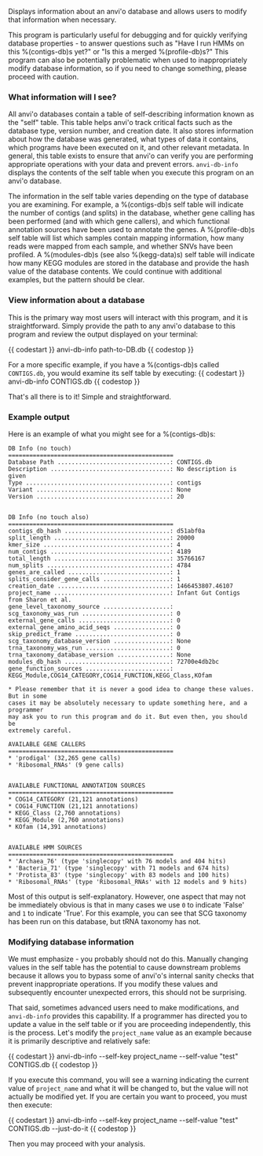 Displays information about an anvi'o database and allows users to modify that information when necessary.

This program is particularly useful for debugging and for quickly verifying database properties - to answer questions such as "Have I run HMMs on this %(contigs-db)s yet?" or "Is this a merged %(profile-db)s?" This program can also be potentially problematic when used to inappropriately modify database information, so if you need to change something, please proceed with caution.

### What information will I see?

All anvi'o databases contain a table of self-describing information known as the "self" table. This table helps anvi'o track critical facts such as the database type, version number, and creation date. It also stores information about how the database was generated, what types of data it contains, which programs have been executed on it, and other relevant metadata. In general, this table exists to ensure that anvi'o can verify you are performing appropriate operations with your data and prevent errors. `anvi-db-info` displays the contents of the self table when you execute this program on an anvi'o database.

The information in the self table varies depending on the type of database you are examining. For example, a %(contigs-db)s self table will indicate the number of contigs (and splits) in the database, whether gene calling has been performed (and with which gene callers), and which functional annotation sources have been used to annotate the genes. A %(profile-db)s self table will list which samples contain mapping information, how many reads were mapped from each sample, and whether SNVs have been profiled. A %(modules-db)s (see also %(kegg-data)s) self table will indicate how many KEGG modules are stored in the database and provide the hash value of the database contents. We could continue with additional examples, but the pattern should be clear.

### View information about a database

This is the primary way most users will interact with this program, and it is straightforward. Simply provide the path to any anvi'o database to this program and review the output displayed on your terminal:

{{ codestart }}
anvi-db-info path-to-DB.db
{{ codestop }}

For a more specific example, if you have a %(contigs-db)s called `CONTIGS.db`, you would examine its self table by executing:
{{ codestart }}
anvi-db-info CONTIGS.db
{{ codestop }}

That's all there is to it! Simple and straightforward.

### Example output

Here is an example of what you might see for a %(contigs-db)s:

```
DB Info (no touch)
===============================================
Database Path ................................: CONTIGS.db
Description ..................................: No description is given
Type .........................................: contigs
Variant ......................................: None
Version ......................................: 20


DB Info (no touch also)
===============================================
contigs_db_hash ..............................: d51abf0a
split_length .................................: 20000
kmer_size ....................................: 4
num_contigs ..................................: 4189
total_length .................................: 35766167
num_splits ...................................: 4784
genes_are_called .............................: 1
splits_consider_gene_calls ...................: 1
creation_date ................................: 1466453807.46107
project_name .................................: Infant Gut Contigs from Sharon et al.
gene_level_taxonomy_source ...................:
scg_taxonomy_was_run .........................: 0
external_gene_calls ..........................: 0
external_gene_amino_acid_seqs ................: 0
skip_predict_frame ...........................: 0
scg_taxonomy_database_version ................: None
trna_taxonomy_was_run ........................: 0
trna_taxonomy_database_version ...............: None
modules_db_hash ..............................: 72700e4db2bc
gene_function_sources ........................: KEGG_Module,COG14_CATEGORY,COG14_FUNCTION,KEGG_Class,KOfam

* Please remember that it is never a good idea to change these values. But in some
cases it may be absolutely necessary to update something here, and a programmer
may ask you to run this program and do it. But even then, you should be
extremely careful.

AVAILABLE GENE CALLERS
===============================================
* 'prodigal' (32,265 gene calls)
* 'Ribosomal_RNAs' (9 gene calls)


AVAILABLE FUNCTIONAL ANNOTATION SOURCES
===============================================
* COG14_CATEGORY (21,121 annotations)
* COG14_FUNCTION (21,121 annotations)
* KEGG_Class (2,760 annotations)
* KEGG_Module (2,760 annotations)
* KOfam (14,391 annotations)


AVAILABLE HMM SOURCES
===============================================
* 'Archaea_76' (type 'singlecopy' with 76 models and 404 hits)
* 'Bacteria_71' (type 'singlecopy' with 71 models and 674 hits)
* 'Protista_83' (type 'singlecopy' with 83 models and 100 hits)
* 'Ribosomal_RNAs' (type 'Ribosomal_RNAs' with 12 models and 9 hits)
```

Most of this output is self-explanatory. However, one aspect that may not be immediately obvious is that in many cases we use `0` to indicate 'False' and `1` to indicate 'True'. For this example, you can see that SCG taxonomy has been run on this database, but tRNA taxonomy has not.

### Modifying database information
We must emphasize - you probably should not do this. Manually changing values in the self table has the potential to cause downstream problems because it allows you to bypass some of anvi'o's internal sanity checks that prevent inappropriate operations. If you modify these values and subsequently encounter unexpected errors, this should not be surprising.

That said, sometimes advanced users need to make modifications, and `anvi-db-info` provides this capability. If a programmer has directed you to update a value in the self table or if you are proceeding independently, this is the process. Let's modify the `project_name` value as an example because it is primarily descriptive and relatively safe:

{{ codestart }}
anvi-db-info --self-key project_name --self-value "test" CONTIGS.db
{{ codestop }}

If you execute this command, you will see a warning indicating the current value of `project_name` and what it will be changed to, but the value will not actually be modified yet. If you are certain you want to proceed, you must then execute:

{{ codestart }}
anvi-db-info --self-key project_name --self-value "test" CONTIGS.db  --just-do-it
{{ codestop }}

Then you may proceed with your analysis.

